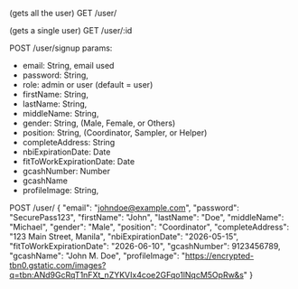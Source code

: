 (gets all the user)
GET /user/ 


(gets a single user)
GET /user/:id


POST /user/signup
params:
  - email: String, email used
  - password: String,
  - role: admin or user (default = user)
  - firstName: String,
  - lastName: String,
  - middleName: String,
  - gender: String, (Male, Female, or Others)
  - position: String, (Coordinator, Sampler, or Helper)
  - completeAddress: String
  - nbiExpirationDate: Date
  - fitToWorkExpirationDate: Date
  - gcashNumber: Number
  - gcashName
  - profileImage: String,

POST /user/
{
  "email": "johndoe@example.com",
  "password": "SecurePass123",
  "firstName": "John",
  "lastName": "Doe",
  "middleName": "Michael",
  "gender": "Male",
  "position": "Coordinator",
  "completeAddress": "123 Main Street, Manila",
  "nbiExpirationDate": "2026-05-15",
  "fitToWorkExpirationDate": "2026-06-10",
  "gcashNumber": 9123456789,
  "gcashName": "John M. Doe",
  "profileImage": "https://encrypted-tbn0.gstatic.com/images?q=tbn:ANd9GcRqT1nFXt_nZYKVIx4coe2GFqo1lNqcM5OpRw&s"
}




